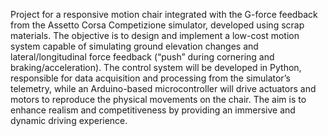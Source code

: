 Project for a responsive motion chair integrated with the G-force feedback from the Assetto Corsa Competizione simulator, developed using scrap materials. The objective is to design and implement a low-cost motion system capable of simulating ground elevation changes and lateral/longitudinal force feedback (“push” during cornering and braking/acceleration). The control system will be developed in Python, responsible for data acquisition and processing from the simulator’s telemetry, while an Arduino-based microcontroller will drive actuators and motors to reproduce the physical movements on the chair. The aim is to enhance realism and competitiveness by providing an immersive and dynamic driving experience.

